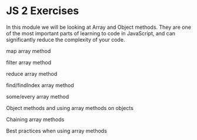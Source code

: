 # JS 2 Exercises

In this module we will be looking at Array and Object methods. 
They are one of the most important parts of learning to code in JavaScript, 
and can significantly reduce the complexity of your code.

map array method

filter array method

reduce array method

find/findIndex array method

some/every array method

Object methods and using array methods on objects

Chaining array methods

Best practices when using array methods